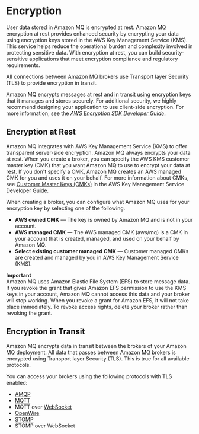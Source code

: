 # Encryption<a name="amazon-mq-encryption"></a>

User data stored in Amazon MQ is encrypted at rest\. Amazon MQ encryption at rest provides enhanced security by encrypting your data using encryption keys stored in the AWS Key Management Service \(KMS\)\. This service helps reduce the operational burden and complexity involved in protecting sensitive data\. With encryption at rest, you can build security\-sensitive applications that meet encryption compliance and regulatory requirements\.

All connections between Amazon MQ brokers use Transport layer Security \(TLS\) to provide encryption in transit\. 

Amazon MQ encrypts messages at rest and in transit using encryption keys that it manages and stores securely\. For additional security, we highly recommend designing your application to use client\-side encryption\. For more information, see the *[AWS Encryption SDK Developer Guide](https://docs.aws.amazon.com/encryption-sdk/latest/developer-guide/)*\.

## Encryption at Rest<a name="encryption-at-rest"></a>

Amazon MQ integrates with AWS Key Management Service \(KMS\) to offer transparent server\-side encryption\. Amazon MQ always encrypts your data at rest\. When you create a broker, you can specify the AWS KMS customer master key \(CMK\) that you want Amazon MQ to use to encrypt your data at rest\. If you don't specify a CMK, Amazon MQ creates an AWS managed CMK for you and uses it on your behalf\. For more information about CMKs, see [Customer Master Keys \(CMKs\)]() in the AWS Key Management Service Developer Guide\.

When creating a broker, you can configure what Amazon MQ uses for your encryption key by selecting one of the following\.
+ **AWS owned CMK** — The key is owned by Amazon MQ and is not in your account\.
+ **AWS managed CMK** — The AWS managed CMK \(aws/mq\) is a CMK in your account that is created, managed, and used on your behalf by Amazon MQ\.
+ **Select existing customer managed CMK** — Customer managed CMKs are created and managed by you in AWS Key Management Service \(KMS\)\.

**Important**  
Amazon MQ uses Amazon Elastic File System \(EFS\) to store message data\. If you revoke the grant that gives Amazon EFS permission to use the KMS keys in your account, Amazon MQ cannot access this data and your broker will stop working\. When you revoke a grant for Amazon EFS, it will not take place immediately\. To revoke access rights, delete your broker rather than revoking the grant\.

## Encryption in Transit<a name="encryption-in-transit"></a>

Amazon MQ encrypts data in transit between the brokers of your Amazon MQ deployment\. All data that passes between Amazon MQ brokers is encrypted using Transport layer Security \(TLS\)\. This is true for all available protocols\. 

You can access your brokers using the following protocols with TLS enabled:
+ [AMQP](http://activemq.apache.org/amqp.html)
+ [MQTT](http://activemq.apache.org/mqtt.html)
+ MQTT over [WebSocket](http://activemq.apache.org/websockets.html)
+ [OpenWire](http://activemq.apache.org/openwire.html)
+ [STOMP](http://activemq.apache.org/stomp.html)
+ STOMP over WebSocket
